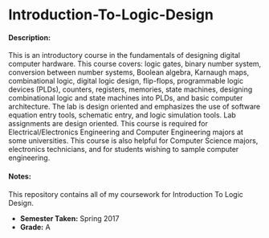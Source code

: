 # Introduction-To-Logic-Design

#### Description:
This is an introductory course in the fundamentals of designing digital computer hardware. This course covers: logic gates, binary number system, conversion between number systems, Boolean algebra, Karnaugh maps, combinational logic, digital logic design, flip-flops, programmable logic devices (PLDs), counters, registers, memories, state machines, designing combinational logic and state machines into PLDs, and basic computer architecture. The lab is design oriented and emphasizes the use of software equation entry tools, schematic entry, and logic simulation tools. Lab assignments are design oriented. This course is required for Electrical/Electronics Engineering and Computer Engineering majors at some universities. This course is also helpful for Computer Science majors, electronics technicians, and for students wishing to sample computer engineering.

#### Notes:
This repository contains all of my coursework for Introduction To Logic Design.
 * **Semester Taken:** Spring 2017
 * **Grade:** A
